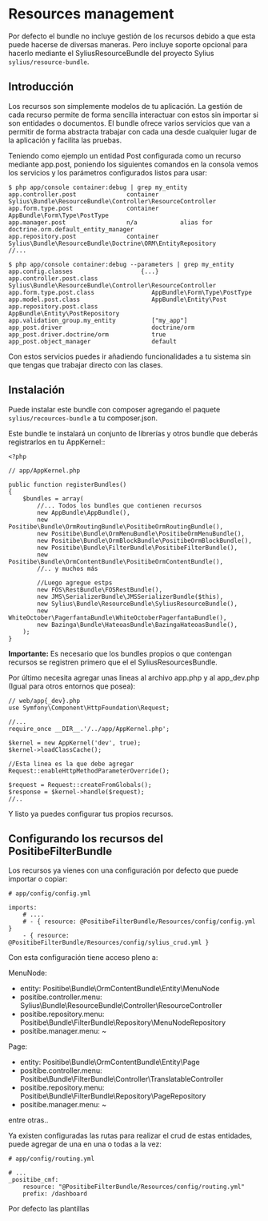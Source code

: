 Resources management
====================

Por defecto el bundle no incluye gestión de los recursos debido a que esta puede hacerse de diversas maneras. Pero
incluye soporte opcional para hacerlo mediante el SyliusResourceBundle del proyecto Sylius `sylius/resource-bundle`.

Introducción
------------

Los recursos son simplemente modelos de tu aplicación. La gestión de cada recurso permite de forma sencilla
interactuar con estos sin importar si son entidades o documentos. El bundle ofrece varios servicios que van a
permitir de forma abstracta trabajar con cada una desde cualquier lugar de la aplicación y facilita las pruebas.

Teniendo como ejemplo un entidad Post configurada como un recurso mediante app.post,
poniendo los siguientes comandos en la consola vemos los servicios y los parámetros configurados listos para usar:

    $ php app/console container:debug | grep my_entity
    app.controller.post              container      Sylius\Bundle\ResourceBundle\Controller\ResourceController
    app.form.type.post               container      AppBundle\Form\Type\PostType
    app.manager.post                 n/a            alias for doctrine.orm.default_entity_manager
    app.repository.post              container      Sylius\Bundle\ResourceBundle\Doctrine\ORM\EntityRepository
    //...

    $ php app/console container:debug --parameters | grep my_entity
    app.config.classes                   {...}
    app.controller.post.class               Sylius\Bundle\ResourceBundle\Controller\ResourceController
    app.form.type.post.class                AppBundle\Form\Type\PostType
    app.model.post.class                    AppBundle\Entity\Post
    app.repository.post.class               AppBundle\Entity\PostRepository
    app.validation_group.my_entity          ["my_app"]
    app_post.driver                         doctrine/orm
    app_post.driver.doctrine/orm            true
    app_post.object_manager                 default

Con estos servicios puedes ir añadiendo funcionalidades a tu sistema sin que tengas que trabajar directo con las clases.

Instalación
-----------

Puede instalar este bundle con composer agregando el paquete ``sylius/recources-bundle`` a tu composer.json.

Este bundle te instalará un conjunto de librerías y otros bundle que deberás registrarlos en tu AppKernel::

    <?php

    // app/AppKernel.php

    public function registerBundles()
    {
        $bundles = array(
            //... Todos los bundles que contienen recursos
            new AppBundle\AppBundle(),
            new Positibe\Bundle\OrmRoutingBundle\PositibeOrmRoutingBundle(),
            new Positibe\Bundle\OrmMenuBundle\PositibeOrmMenuBundle(),
            new Positibe\Bundle\OrmBlockBundle\PositibeOrmBlockBundle(),
            new Positibe\Bundle\FilterBundle\PositibeFilterBundle(),
            new Positibe\Bundle\OrmContentBundle\PositibeOrmContentBundle(),
            //.. y muchos más

            //Luego agregue estps
            new FOS\RestBundle\FOSRestBundle(),
            new JMS\SerializerBundle\JMSSerializerBundle($this),
            new Sylius\Bundle\ResourceBundle\SyliusResourceBundle(),
            new WhiteOctober\PagerfantaBundle\WhiteOctoberPagerfantaBundle(),
            new Bazinga\Bundle\HateoasBundle\BazingaHateoasBundle(),
        );
    }

**Importante:** Es necesario que los bundles propios o que contengan recursos se registren primero que el el
SyliusResourcesBundle.

Por último necesita agregar unas lineas al archivo app.php y al app_dev.php (Igual para otros entornos que posea):

    // web/app{_dev}.php
    use Symfony\Component\HttpFoundation\Request;

    //...
    require_once __DIR__.'/../app/AppKernel.php';

    $kernel = new AppKernel('dev', true);
    $kernel->loadClassCache();

    //Esta linea es la que debe agregar
    Request::enableHttpMethodParameterOverride();

    $request = Request::createFromGlobals();
    $response = $kernel->handle($request);
    //..

Y listo ya puedes configurar tus propios recursos.

Configurando los recursos del PositibeFilterBundle
-----------------------------------------------

Los recursos ya vienes con una configuración por defecto que puede importar o copiar:

    # app/config/config.yml

    imports:
        # ....
        # - { resource: @PositibeFilterBundle/Resources/config/config.yml }
        - { resource: @PositibeFilterBundle/Resources/config/sylius_crud.yml }

Con esta configuración tiene acceso pleno a:

MenuNode:
* entity: Positibe\Bundle\OrmContentBundle\Entity\MenuNode
* positibe.controller.menu: Sylius\Bundle\ResourceBundle\Controller\ResourceController
* positibe.repository.menu: Positibe\Bundle\FilterBundle\Repository\MenuNodeRepository
* positibe.manager.menu: ~

Page:
* entity: Positibe\Bundle\OrmContentBundle\Entity\Page
* positibe.controller.menu: Positibe\Bundle\FilterBundle\Controller\TranslatableController
* positibe.repository.menu: Positibe\Bundle\FilterBundle\Repository\PageRepository
* positibe.manager.menu: ~

entre otras..

Ya existen configuradas las rutas para realizar el crud de estas entidades, puede agregar de una en una o todas a la
vez:

    # app/config/routing.yml

    # ...
    _positibe_cmf:
        resource: "@PositibeFilterBundle/Resources/config/routing.yml"
        prefix: /dashboard

Por defecto las plantillas
